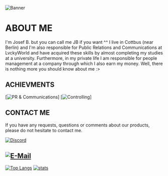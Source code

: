 ![Banner](https://wallpaperbat.com/img/264133-4k-60fps-ultrawide-wallpaper-engine-see-desc.jpg)

# ABOUT ME

I'm Josef B. but you can call me JB if you want ^^
I live in Cottbus (near Berlin) and I'm also responsible for Public Relations and Communications at LvckyWorld and have acquired these skills by almost completing my studies at a university. Furthermore, in my private life I am responsible for people management at a company through which I also earn my money. 
Well, there is nothing more you should know about me :>

## ACHIEVMENTS
[![PR & Communications](https://img.shields.io/badge/PR%20%26%20Communications-2y-orange)]
[![Controlling](https://img.shields.io/badge/Controlling-3y-red)]

## CONTACT ME

If you have any requests, questions or comments about our products, please do not hesitate to contact me.

[![Discord](https://spng.subpng.com/20180816/uot/kisspng-discord-logo-twitch-tv-instant-messaging-gamer-approxeng-approximate-engineering-arduino-pi-c-5b74f70a8b78e4.4679660115343920745713.jpg)](https://discordapp.com/users/973178992834269215)

[![E-Mail](https://ssl.gstatic.com/ui/v1/icons/mail/rfr/logo_gmail_lockup_dark_1x_r5.png)](mailto:josef.b@lvckyworld.net?subject=[GH]%20{Anfragegrund%20angeben})
---
[![Top Langs](https://github-readme-stats.vercel.app/api/top-langs/?username=SkyWolf0402&theme=tokyonight)](https://github.com/SkyWolf0402/)
[![stats](https://github-readme-stats.vercel.app/api?username=SkyWolf0402&count_private=true&theme=tokyonight&include_all_commits=true)](https://github.com/SkyWolf0402)
